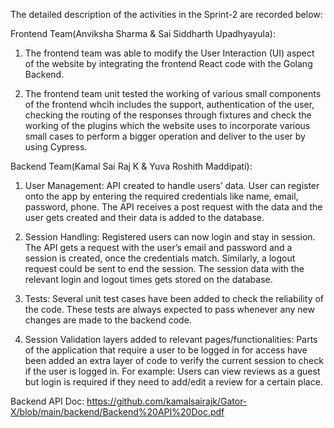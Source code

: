 The detailed description of the activities in the Sprint-2 are recorded below: 

Frontend Team(Anviksha Sharma & Sai Siddharth Upadhyayula):

1) The frontend team was able to modify the User Interaction (UI) aspect of the website by integrating the frontend React code with the Golang Backend.
 
2) The frontend team unit tested the working of various small components of the frontend whcih includes the support, authentication of the user, checking the routing of the responses through fixtures and check the working of the plugins which the website uses to incorporate various small cases to perform a bigger operation and deliver to the user by using Cypress.

Backend Team(Kamal Sai Raj K & Yuva Roshith Maddipati):

1)	User Management:
API created to handle users’ data. User can register onto the app by entering the required credentials like name, email, password, phone. The API receives a post request with the data and the user gets created and their data is added to the database.
  
2)	Session Handling:
Registered users can now login and stay in session. The API gets a request with the user’s email and password and a session is created, once the credentials match. Similarly, a logout request could be sent to end the session. The session data with the relevant login and logout times gets stored on the database.  

3)	Tests:
Several unit test cases have been added to check the reliability of the code. These tests are always expected to pass whenever any new changes are made to the backend code.

4)	Session Validation layers added to relevant pages/functionalities:
Parts of the application that require a user to be logged in for access have been added an extra layer of code to verify the current session to check if the user is logged in. For example: Users can view reviews as a guest but login is required if they need to add/edit a review for a certain place.
 
Backend API Doc: https://github.com/kamalsairajk/Gator-X/blob/main/backend/Backend%20API%20Doc.pdf
